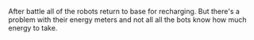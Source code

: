 After battle all of the robots return to base for recharging.
But there's a problem with their energy meters and not all all the bots know how much energy to take.
